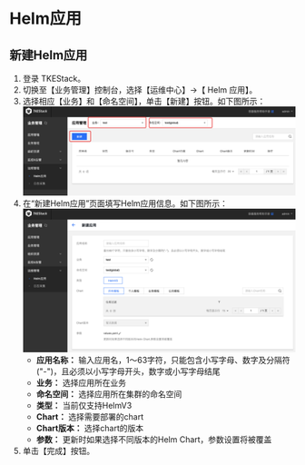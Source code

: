 # Helm应用

## 新建Helm应用

1. 登录 TKEStack。
2. 切换至【业务管理】控制台，选择【运维中心】->【 Helm 应用】。
3. 选择相应【业务】和【命名空间】，单击【新建】按钮。如下图所示：
   ![新建Helm按钮](../../../../../images/新建Helm按钮-0858583.png)
4. 在“新建Helm应用”页面填写Helm应用信息。如下图所示：
   ![新建Helm应用](../../../../../images/新建Helm应用2.png)
   + **应用名称：** 输入应用名，1～63字符，只能包含小写字母、数字及分隔符("-")，且必须以小写字母开头，数字或小写字母结尾
   + **业务：** 选择应用所在业务
   + **命名空间：** 选择应用所在集群的命名空间
   + **类型：** 当前仅支持HelmV3
   + **Chart：** 选择需要部署的chart
   + **Chart版本：** 选择chart的版本
   + **参数：** 更新时如果选择不同版本的Helm Chart，参数设置将被覆盖
5. 单击【完成】按钮。